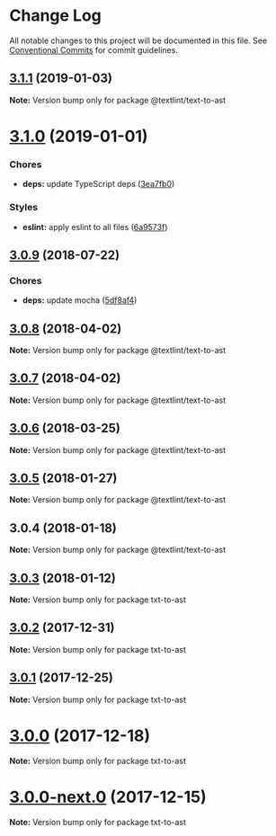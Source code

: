 # Change Log

All notable changes to this project will be documented in this file.
See [Conventional Commits](https://conventionalcommits.org) for commit guidelines.

<a name="3.1.1"></a>
## [3.1.1](https://github.com/textlint/textlint/compare/@textlint/text-to-ast@3.1.0...@textlint/text-to-ast@3.1.1) (2019-01-03)

**Note:** Version bump only for package @textlint/text-to-ast





<a name="3.1.0"></a>
# [3.1.0](https://github.com/textlint/textlint/compare/@textlint/text-to-ast@3.0.9...@textlint/text-to-ast@3.1.0) (2019-01-01)


### Chores

* **deps:** update TypeScript deps ([3ea7fb0](https://github.com/textlint/textlint/commit/3ea7fb0))


### Styles

* **eslint:** apply eslint to all files ([6a9573f](https://github.com/textlint/textlint/commit/6a9573f))




<a name="3.0.9"></a>
## [3.0.9](https://github.com/textlint/textlint/compare/@textlint/text-to-ast@3.0.8...@textlint/text-to-ast@3.0.9) (2018-07-22)


### Chores

* **deps:** update mocha ([5df8af4](https://github.com/textlint/textlint/commit/5df8af4))




<a name="3.0.8"></a>
## [3.0.8](https://github.com/textlint/textlint/compare/@textlint/text-to-ast@3.0.7...@textlint/text-to-ast@3.0.8) (2018-04-02)




**Note:** Version bump only for package @textlint/text-to-ast

<a name="3.0.7"></a>
## [3.0.7](https://github.com/textlint/textlint/compare/@textlint/text-to-ast@3.0.6...@textlint/text-to-ast@3.0.7) (2018-04-02)




**Note:** Version bump only for package @textlint/text-to-ast

<a name="3.0.6"></a>
## [3.0.6](https://github.com/textlint/textlint/compare/@textlint/text-to-ast@3.0.5...@textlint/text-to-ast@3.0.6) (2018-03-25)




**Note:** Version bump only for package @textlint/text-to-ast

<a name="3.0.5"></a>
## [3.0.5](https://github.com/textlint/textlint/compare/@textlint/text-to-ast@3.0.4...@textlint/text-to-ast@3.0.5) (2018-01-27)




**Note:** Version bump only for package @textlint/text-to-ast

<a name="3.0.4"></a>
## 3.0.4 (2018-01-18)




**Note:** Version bump only for package @textlint/text-to-ast

<a name="3.0.3"></a>
## [3.0.3](https://github.com/textlint/textlint/compare/txt-to-ast@3.0.2...txt-to-ast@3.0.3) (2018-01-12)




**Note:** Version bump only for package txt-to-ast

<a name="3.0.2"></a>
## [3.0.2](https://github.com/textlint/textlint/compare/txt-to-ast@3.0.1...txt-to-ast@3.0.2) (2017-12-31)




**Note:** Version bump only for package txt-to-ast

<a name="3.0.1"></a>
## [3.0.1](https://github.com/textlint/textlint/compare/txt-to-ast@3.0.0...txt-to-ast@3.0.1) (2017-12-25)




**Note:** Version bump only for package txt-to-ast

<a name="3.0.0"></a>
# [3.0.0](https://github.com/textlint/textlint/compare/txt-to-ast@3.0.0-next.0...txt-to-ast@3.0.0) (2017-12-18)




**Note:** Version bump only for package txt-to-ast

<a name="3.0.0-next.0"></a>
# [3.0.0-next.0](https://github.com/textlint/textlint/compare/txt-to-ast@2.0.0...txt-to-ast@3.0.0-next.0) (2017-12-15)




**Note:** Version bump only for package txt-to-ast
